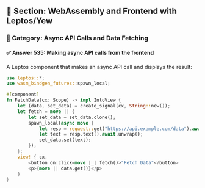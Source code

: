 ## 📘 Section: WebAssembly and Frontend with Leptos/Yew
### 🔹 Category: Async API Calls and Data Fetching
#### ✅ Answer 535: Making async API calls from the frontend

A Leptos component that makes an async API call and displays the result:

```rust
use leptos::*;
use wasm_bindgen_futures::spawn_local;

#[component]
fn FetchData(cx: Scope) -> impl IntoView {
    let (data, set_data) = create_signal(cx, String::new());
    let fetch = move || {
        let set_data = set_data.clone();
        spawn_local(async move {
            let resp = reqwest::get("https://api.example.com/data").await.unwrap();
            let text = resp.text().await.unwrap();
            set_data.set(text);
        });
    };
    view! { cx,
        <button on:click=move |_| fetch()>"Fetch Data"</button>
        <p>{move || data.get()}</p>
    }
}
```
